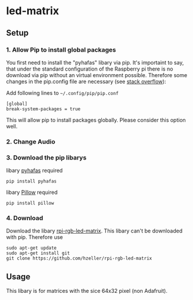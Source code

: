 # led-matrix

## Setup
### 1. Allow Pip to install global packages
You first need to install the "pyhafas" libary via pip. It's importaint to say, that under the standard configuration of the Raspberry pi there is no download via pip without an virtual environment possible. Therefore some changes in the pip.config file are necessary (see [stack overflow](https://stackoverflow.com/questions/75608323/how-do-i-solve-error-externally-managed-environment-every-time-i-use-pip-3)):

Add following lines to ```~/.config/pip/pip.conf```

```
[global]
break-system-packages = true
```
This will allow pip to install packages globally. 
Please consider this option well.

### 2. Change Audio

### 3. Download the pip libarys
libary [pyhafas](https://github.com/FahrplanDatenGarten/pyhafas) required
```
pip install pyhafas
```
libary [Pillow](https://github.com/python-pillow/Pillow/) required
```
pip install pillow
```
### 4. Download
Download the libary [rpi-rgb-led-matrix](https://github.com/hzeller/rpi-rgb-led-matrix/tree/master).
This libary can't be downloaded with pip. 
Therefore use
```
sudo apt-get update
sudo apt-get install git
git clone https://github.com/hzeller/rpi-rgb-led-matrix
```
## Usage
This libary is for matrices with the sice 64x32 pixel (non Adafruit).
